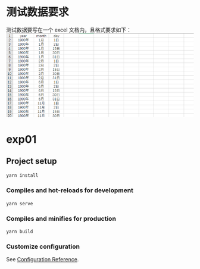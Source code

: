 # 测试数据要求

测试数据要写在一个 excel 文档内，且格式要求如下：
![](./src/assets/%E6%B5%8B%E8%AF%95%E6%95%B0%E6%8D%AE.png)

# exp01

## Project setup

```
yarn install
```

### Compiles and hot-reloads for development

```
yarn serve
```

### Compiles and minifies for production

```
yarn build
```

### Customize configuration

See [Configuration Reference](https://cli.vuejs.org/config/).
